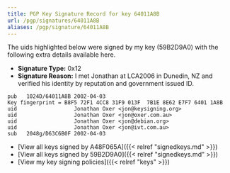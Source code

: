 ```yaml
---
title: PGP Key Signature Record for key 64011A8B
url: /pgp/signatures/64011A8B
aliases: /pgp/signature/64011A8B
---
```



The uids highlighted below were signed by my key (59B2D9A0) with
 the following extra details available
here.

 * **Signature Type:** 0x12
 * **Signature Reason:** I met Jonathan at LCA2006 in Dunedin, NZ and verified his identity by reputation and government issued ID.

```text {hl_lines=[3, 4, 5, 6]}
pub   1024D/64011A8B 2002-04-03
Key fingerprint = B8F5 72F1 4CC8 31F9 013F  7B1E 8E62 E7F7 6401 1A8B
uid                  Jonathan Oxer <jon@keysigning.org>
uid                  Jonathan Oxer <jon@oxer.com.au>
uid                  Jonathan Oxer <jon@debian.org>
uid                  Jonathan Oxer <jon@ivt.com.au>
sub   2048g/D63C6B0F 2002-04-03
```

  * [View all keys signed by A48F065A]({{< relref "signedkeys.md" >}})
  * [View all keys signed by 59B2D9A0]({{< relref "signedkeys.md" >}})
  * [View my key signing policies]({{< relref "keys" >}})